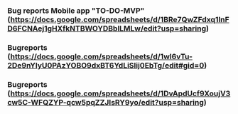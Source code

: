### Bug reports Mobile app "TO-DO-MVP" (https://docs.google.com/spreadsheets/d/1BRe7QwZFdxq1InFD6FCNAej1gHXfkNTBWOYDBblLMLw/edit?usp=sharing)
### Bugreports (https://docs.google.com/spreadsheets/d/1wl6vTu-2De9nYlyU0PAzYOBO9dxBT6YdLiSlij0EbTg/edit#gid=0)
### Bugreports (https://docs.google.com/spreadsheets/d/1DvApdUcf9XoujV3cw5C-WFQZYP-qcw5pqZZJIsRY9yo/edit?usp=sharing)
